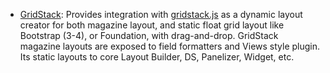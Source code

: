 * [GridStack](https://www.drupal.org/project/gridstack "Drag and drop layout creator"): Provides integration with [gridstack.js](https://troolee.github.io/gridstack.js/) as a dynamic layout creator for both magazine layout, and static float grid layout like Bootstrap (3-4), or Foundation, with drag-and-drop. GridStack magazine layouts are exposed to field formatters and Views style plugin. Its static layouts to core Layout Builder, DS, Panelizer, Widget, etc.